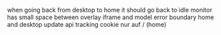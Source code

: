 when going back from desktop to home it should go back to idle
monitor has small space between overlay iframe and model
error boundary home and desktop
update api tracking
cookie nur auf / (home)